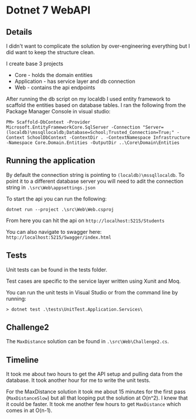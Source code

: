 # Dotnet 7 WebAPI

## Details
I didn't want to complicate the solution by over-engineering everything but I did want to keep the structure clean. 

I create base 3 projects
- Core - holds the domain entities 
- Application - has service layer and db connection 
- Web - contains the api endpoints

After running the db script on my localdb I used entity framework to scaffold the entities based on database tables.  I ran the following from the Package Manager Console in visual studio: 

```
PM> Scaffold-DbContext -Provider Microsoft.EntityFrameworkCore.SqlServer -Connection "Server=(localdb)\mssqllocaldb;Database=School;Trusted_Connection=True;" -Context SchoolDbContext -ContextDir . -ContextNamespace Infrastructure -Namespace Core.Domain.Entities -OutputDir ..\Core\Domain\Entities 
```

## Running the application 
By default the connection string is pointing to `(localdb)\mssqllocaldb`. To point it to a different database server you will need to adit the connection string in `.\src\Web\appsettings.json`

To start the api you can run the following:
```
dotnet run --project .\src\Web\Web.csproj
```

From here you can hit the api on `http://localhost:5215/Students`

You can also navigate to swagger here:  `http://localhost:5215/Swagger/index.html`

## Tests
Unit tests can be found in the tests folder. 

Test cases are specific to the service layer written using Xunit and Moq. 

You can run the unit tests in Visual Studio or from the command line by running:

```
> dotnet test .\tests\UnitTest.Application.Services\
```

## Challenge2

The `MaxDistance` solution can be found in `.\src\Web\Challenge2.cs`.


## Timeline

It took me about two hours to get the API setup and pulling data from the database. It took another hour for me to write the unit tests. 

For the MaxDistance solution it took me about 15 minutes for the first pass (`MaxDistanceSlow`) but all that looping put the solution at O(n^2). I knew that it could be faster. It took me another few hours to get `MaxDistance` which comes in at O(n-1). 
